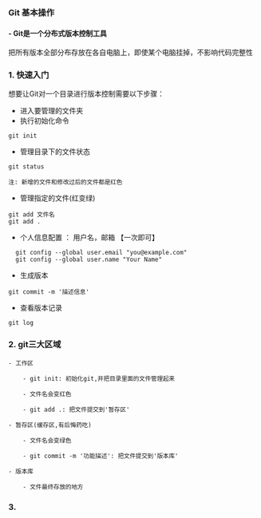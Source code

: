 ### Git 基本操作

#### -  Git是一个分布式版本控制工具

把所有版本全部分布存放在各自电脑上，即使某个电脑挂掉，不影响代码完整性

### 1. 快速入门

想要让Git对一个目录进行版本控制需要以下步骤：

- 进入要管理的文件夹
- 执行初始化命令

```
git init
```

- 管理目录下的文件状态

```
git status

注: 新增的文件和修改过后的文件都是红色
```

- 管理指定的文件(红变绿)

```
git add 文件名
git add .
```

- 个人信息配置 ： 用户名，邮箱 【一次即可】

```
  git config --global user.email "you@example.com"
  git config --global user.name "Your Name"
```

- 生成版本

```
git commit -m '描述信息'
```

- 查看版本记录

```
git log
```

### 2. git三大区域

```
- 工作区

    - git init: 初始化git,并把目录里面的文件管理起来

    - 文件名会变红色

    - git add .: 把文件提交到'暂存区'

- 暂存区(缓存区,有后悔药吃)

    - 文件名会变绿色

    - git commit -m '功能描述': 把文件提交到'版本库'

- 版本库

    - 文件最终存放的地方
```

### 3.



















